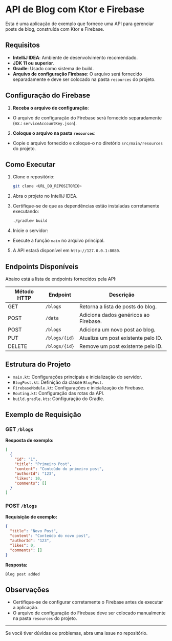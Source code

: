 # API de Blog com Ktor e Firebase

Esta é uma aplicação de exemplo que fornece uma API para gerenciar posts de blog, construída com Ktor e Firebase.

## Requisitos

- **IntelliJ IDEA**: Ambiente de desenvolvimento recomendado.
- **JDK 11 ou superior**.
- **Gradle**: Usado como sistema de build.
- **Arquivo de configuração Firebase**: O arquivo será fornecido separadamente e deve ser colocado na pasta `resources` do projeto.

## Configuração do Firebase

1. **Receba o arquivo de configuração**:
  - O arquivo de configuração do Firebase será fornecido separadamente (ex.: `serviceAccountKey.json`).

2. **Coloque o arquivo na pasta `resources`**:
  - Copie o arquivo fornecido e coloque-o no diretório `src/main/resources` do projeto.

## Como Executar

1. Clone o repositório:
   ```bash
   git clone <URL_DO_REPOSITORIO>
   ```

2. Abra o projeto no IntelliJ IDEA.

3. Certifique-se de que as dependências estão instaladas corretamente executando:
   ```bash
   ./gradlew build
   ```

4. Inicie o servidor:
  - Execute a função `main` no arquivo principal.

5. A API estará disponível em `http://127.0.0.1:8080`.

## Endpoints Disponíveis

Abaixo está a lista de endpoints fornecidos pela API:

| Método HTTP | Endpoint         | Descrição                                  |
|-------------|------------------|------------------------------------------|
| GET         | `/blogs`         | Retorna a lista de posts do blog.        |
| POST        | `/data`          | Adiciona dados genéricos ao Firebase.    |
| POST        | `/blogs`         | Adiciona um novo post ao blog.           |
| PUT         | `/blogs/{id}`    | Atualiza um post existente pelo ID.      |
| DELETE      | `/blogs/{id}`    | Remove um post existente pelo ID.        |

## Estrutura do Projeto

- `main.kt`: Configurações principais e inicialização do servidor.
- `BlogPost.kt`: Definição da classe `BlogPost`.
- `FirebaseModule.kt`: Configurações e inicialização do Firebase.
- `Routing.kt`: Configuração das rotas da API.
- `build.gradle.kts`: Configuração do Gradle.

## Exemplo de Requisição

### GET `/blogs`
**Resposta de exemplo:**
```json
[
  {
    "id": "1",
    "title": "Primeiro Post",
    "content": "Conteúdo do primeiro post",
    "authorId": "123",
    "likes": 10,
    "comments": []
  }
]
```

### POST `/blogs`
**Requisição de exemplo:**
```json
{
  "title": "Novo Post",
  "content": "Conteúdo do novo post",
  "authorId": "123",
  "likes": 0,
  "comments": []
}
```
**Resposta:**
```
Blog post added
```

## Observações

- Certifique-se de configurar corretamente o Firebase antes de executar a aplicação.
- O arquivo de configuração do Firebase deve ser colocado manualmente na pasta `resources` do projeto.

---
Se você tiver dúvidas ou problemas, abra uma issue no repositório.